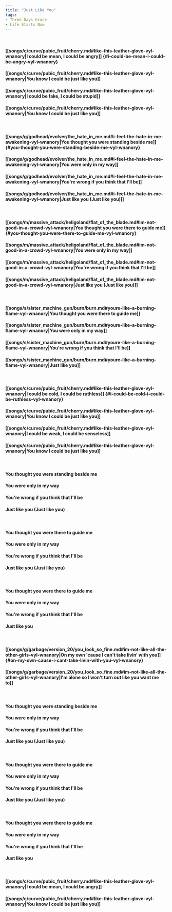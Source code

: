 ```yaml
---
title: "Just Like You"
tags:
- Three Days Grace
- Life Starts Now
---
```

&nbsp;
#### [[songs/c/curve/pubic_fruit/cherry.md#like-this-leather-glove-vyl-wnanory|I could be mean, I could be angry]] {#i-could-be-mean-i-could-be-angry-vyl-wnanory}
#### [[songs/c/curve/pubic_fruit/cherry.md#like-this-leather-glove-vyl-wnanory|You know I could be just like you]]
#### [[songs/c/curve/pubic_fruit/cherry.md#like-this-leather-glove-vyl-wnanory|I could be fake, I could be stupid]]
#### [[songs/c/curve/pubic_fruit/cherry.md#like-this-leather-glove-vyl-wnanory|You know I could be just like you]]
&nbsp;
#### [[songs/g/godhead/evolver/the_hate_in_me.md#i-feel-the-hate-in-me-awakening-vyl-wnanory|You thought you were standing beside me]] {#you-thought-you-were-standing-beside-me-vyl-wnanory}
#### [[songs/g/godhead/evolver/the_hate_in_me.md#i-feel-the-hate-in-me-awakening-vyl-wnanory|You were only in my way]]
#### [[songs/g/godhead/evolver/the_hate_in_me.md#i-feel-the-hate-in-me-awakening-vyl-wnanory|You're wrong if you think that I'll be]]
#### [[songs/g/godhead/evolver/the_hate_in_me.md#i-feel-the-hate-in-me-awakening-vyl-wnanory|Just like you (Just like you)]]
&nbsp;
#### [[songs/m/massive_attack/heligoland/flat_of_the_blade.md#im-not-good-in-a-crowd-vyl-wnanory|You thought you were there to guide me]] {#you-thought-you-were-there-to-guide-me-vyl-wnanory}
#### [[songs/m/massive_attack/heligoland/flat_of_the_blade.md#im-not-good-in-a-crowd-vyl-wnanory|You were only in my way]]
#### [[songs/m/massive_attack/heligoland/flat_of_the_blade.md#im-not-good-in-a-crowd-vyl-wnanory|You're wrong if you think that I'll be]]
#### [[songs/m/massive_attack/heligoland/flat_of_the_blade.md#im-not-good-in-a-crowd-vyl-wnanory|Just like you (Just like you)]]
&nbsp;
#### [[songs/s/sister_machine_gun/burn/burn.md#youre-like-a-burning-flame-vyl-wnanory|You thought you were there to guide me]]
#### [[songs/s/sister_machine_gun/burn/burn.md#youre-like-a-burning-flame-vyl-wnanory|You were only in my way]]
#### [[songs/s/sister_machine_gun/burn/burn.md#youre-like-a-burning-flame-vyl-wnanory|You're wrong if you think that I'll be]]
#### [[songs/s/sister_machine_gun/burn/burn.md#youre-like-a-burning-flame-vyl-wnanory|Just like you]]
&nbsp;
#### [[songs/c/curve/pubic_fruit/cherry.md#like-this-leather-glove-vyl-wnanory|I could be cold, I could be ruthless]] {#i-could-be-cold-i-could-be-ruthless-vyl-wnanory}
#### [[songs/c/curve/pubic_fruit/cherry.md#like-this-leather-glove-vyl-wnanory|You know I could be just like you]]
#### [[songs/c/curve/pubic_fruit/cherry.md#like-this-leather-glove-vyl-wnanory|I could be weak, I could be senseless]]
#### [[songs/c/curve/pubic_fruit/cherry.md#like-this-leather-glove-vyl-wnanory|You know I could be just like you]]
&nbsp;
#### You thought you were standing beside me
#### You were only in my way
#### You're wrong if you think that I'll be
#### Just like you (Just like you)
&nbsp;
#### You thought you were there to guide me
#### You were only in my way
#### You're wrong if you think that I'll be
#### Just like you (Just like you)
&nbsp;
#### You thought you were there to guide me
#### You were only in my way
#### You're wrong if you think that I'll be
#### Just like you
&nbsp;
#### [[songs/g/garbage/version_20/you_look_so_fine.md#im-not-like-all-the-other-girls-vyl-wnanory|On my own 'cause I can't take livin' with you]] {#on-my-own-cause-i-cant-take-livin-with-you-vyl-wnanory}
#### [[songs/g/garbage/version_20/you_look_so_fine.md#im-not-like-all-the-other-girls-vyl-wnanory|I'm alone so I won't turn out like you want me to]]
&nbsp;
#### You thought you were standing beside me
#### You were only in my way
#### You're wrong if you think that I'll be
#### Just like you (Just like you)
&nbsp;
#### You thought you were there to guide me
#### You were only in my way
#### You're wrong if you think that I'll be
#### Just like you (Just like you)
&nbsp;
#### You thought you were there to guide me
#### You were only in my way
#### You're wrong if you think that I'll be
#### Just like you
&nbsp;
#### [[songs/c/curve/pubic_fruit/cherry.md#like-this-leather-glove-vyl-wnanory|I could be mean, I could be angry]]
#### [[songs/c/curve/pubic_fruit/cherry.md#like-this-leather-glove-vyl-wnanory|You know I could be just like you]]
